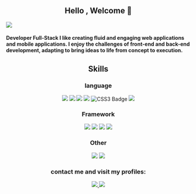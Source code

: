 <h2 align="center">Hello , Welcome 👋 </h2>


 <img src="https://i.imgur.com/r8bMRMI.png">

<h4 >Developer Full-Stack I like creating fluid and engaging web applications and mobile applications. I enjoy the challenges of front-end and back-end development, adapting to bring ideas to life from concept to execution. </h4>


<h2 align="center">Skills</h2>
<h3 align="center">language</h3>

<p align="center ">
  
   <img src="https://img.shields.io/badge/JavaScript-323330?style=for-the-badge&logo=javascript&logoColor=F7DF1E">
  <img src="https://img.shields.io/badge/JAVA-F7DF1E?style=for-the-badge">
  <img src="https://img.shields.io/badge/MySQL-005C84?style=for-the-badge&logo=mysql&logoColor=white"> 
    <img src="https://img.shields.io/badge/mongodb-white?style=for-the-badge&logo=mongodb&logoColor=green">
    <img src="https://img.shields.io/badge/CSS3-1572B6?style=for-the-badge&logo=css3&logoColor=white" alt="CSS3 Badge">
  <img src="https://img.shields.io/badge/HTML5-E34F26?style=for-the-badge&logo=html5&logoColor=white">
 </p>


<h3 align="center">Framework</h3>
<p align="center ">
    <img src="https://img.shields.io/badge/Angular-000000?style=for-the-badge&logo=angular&logoColor=red"> 
    <img src="https://img.shields.io/badge/React-87CEEB?style=for-the-badge&logo=React&logoColor=blue">
    <img src="https://img.shields.io/badge/Spring-white?style=for-the-badge&logo=spring&logoColor=green"> 
  <img src="https://img.shields.io/badge/astro-black?style=for-the-badge&logo=astro&logoColor=pink"> 
</p>

<h3 align="center">Other</h3>
<p align="center ">
<img src="https://img.shields.io/badge/Docker-white?style=for-the-badge&logo=Docker&logoColor=blue"> 
<img src="https://img.shields.io/badge/github-white?style=for-the-badge&logo=github&logoColor=black"> 
 
</p>

<h3 align="center">contact me and visit my profiles:</h3>
<div align="center">

<a href="https://www.linkedin.com/in/h%C3%A9ctor-p%C3%A9rez-d%C3%ADaz-9b47752a1/" target="_blank">
  <img src="https://img.shields.io/badge/LinkedIn-0077B5?style=for-the-badge&logo=linkedin&logoColor=white">
</a>
<a href="hectorpzdiaz.eu/" target="_blank">
  <img src="https://img.shields.io/badge/Portfolio-255E63?style=for-the-badge&logo=About.me&logoColor=white"> 
</a>


</div>
